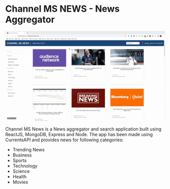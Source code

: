 # Channel MS NEWS - News Aggregator


![Render Clock Demo](demo/demo.gif)


Channel MS News is a News aggregator and search application built using ReactJS, MongoDB, Express and Node. The app has been made using CurrentsAPI and provides news for following categories: 

* Trending News 
* Business
* Sports
* Technology 
* Science 
* Health
* Movies
